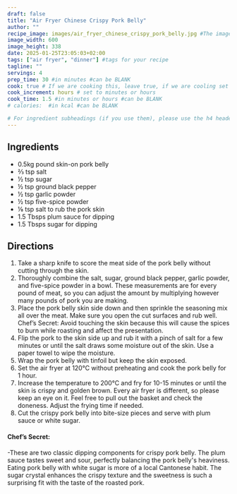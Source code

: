 ```yaml
---
draft: false
title: "Air Fryer Chinese Crispy Pork Belly"
author: ""
recipe_image: images/air_fryer_chinese_crispy_pork_belly.jpg #The image for your recipe
image_width: 600
image_height: 338
date: 2025-01-25T23:05:03+02:00
tags: ["air fryer", "dinner"] #tags for your recipe
tagline: ""
servings: 4
prep_time: 30 #in minutes #can be BLANK
cook: true # If we are cooking this, leave true, if we are cooling set to false
cook_increment: hours # set to minutes or hours
cook_time: 1.5 #in minutes or hours #can be BLANK
# calories:  #in kcal #can be BLANK

# For ingredient subheadings (if you use them), please use the h4 header.  For print view I have those elements targeted
---
```



## Ingredients

- 0.5kg pound skin-on pork belly
- ⅔ tsp salt
- ½ tsp sugar
- ½ tsp ground black pepper
- ½ tsp garlic powder
- ½ tsp five-spice powder
- ⅛ tsp salt to rub the pork skin
- 1.5 Tbsps plum sauce for dipping
- 1.5 Tbsps sugar for dipping

## Directions

1. Take a sharp knife to score the meat side of the pork belly without cutting through the skin.
2. Thoroughly combine the salt, sugar, ground black pepper, garlic powder, and five-spice powder in a bowl. These measurements are for every pound of meat, so you can adjust the amount by multiplying however many pounds of pork you are making.
3. Place the pork belly skin side down and then sprinkle the seasoning mix all over the meat. Make sure you open the cut surfaces and rub well. Chef’s Secret: Avoid touching the skin because this will cause the spices to burn while roasting and affect the presentation.
4. Flip the pork to the skin side up and rub it with a pinch of salt for a few minutes or until the salt draws some moisture out of the skin. Use a paper towel to wipe the moisture.
5. Wrap the pork belly with tinfoil but keep the skin exposed.
6. Set the air fryer at 120°C without preheating and cook the pork belly for 1 hour.
7. Increase the temperature to 200°C and fry for 10-15 minutes or until the skin is crispy and golden brown. Every air fryer is different, so please keep an eye on it. Feel free to pull out the basket and check the doneness. Adjust the frying time if needed.
8. Cut the crispy pork belly into bite-size pieces and serve with plum sauce or white sugar. 

#### Chef’s Secret: 
-These are two classic dipping components for crispy pork belly. The plum sauce tastes sweet and sour, perfectly balancing the pork belly's heaviness. Eating pork belly with white sugar is more of a local Cantonese habit. The sugar crystal enhances the crispy texture and the sweetness is such a surprising fit with the taste of the roasted pork.